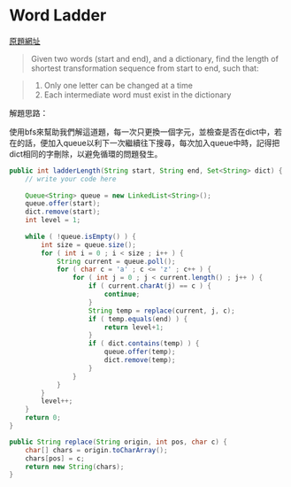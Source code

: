 # Word Ladder

[原題網址](http://www.lintcode.com/en/problem/word-ladder/)

> Given two words (start and end), and a dictionary, find the length of shortest transformation sequence from start to end, such that:

> 1. Only one letter can be changed at a time
> 2. Each intermediate word must exist in the dictionary


解題思路：

使用bfs來幫助我們解這道題，每一次只更換一個字元，並檢查是否在dict中，若在的話，便加入queue以利下一次繼續往下搜尋，每次加入queue中時，記得把dict相同的字刪除，以避免循環的問題發生。


```java
public int ladderLength(String start, String end, Set<String> dict) {
    // write your code here
    
    Queue<String> queue = new LinkedList<String>();
    queue.offer(start);
    dict.remove(start);
    int level = 1;
    
    while ( !queue.isEmpty() ) {
        int size = queue.size();
        for ( int i = 0 ; i < size ; i++ ) {
            String current = queue.poll();
            for ( char c = 'a' ; c <= 'z' ; c++ ) {
                for ( int j = 0 ; j < current.length() ; j++ ) {
                    if ( current.charAt(j) == c ) {
                        continue;
                    }
                    String temp = replace(current, j, c);
                    if ( temp.equals(end) ) {
                        return level+1;
                    }
                    if ( dict.contains(temp) ) {
                        queue.offer(temp);
                        dict.remove(temp);
                    } 
                }
            }
        }
        level++;
    }
    return 0;
}

public String replace(String origin, int pos, char c) {
    char[] chars = origin.toCharArray();
    chars[pos] = c;
    return new String(chars);
}
```
